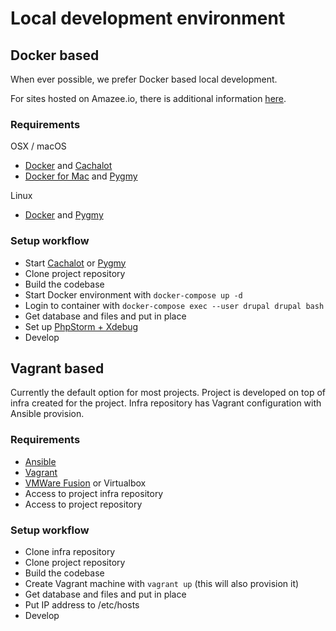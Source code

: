 # Local development environment

## Docker based

When ever possible, we prefer Docker based local development.

For sites hosted on Amazee.io, there is additional information [here](https://docs.amazee.io/).

### Requirements

OSX / macOS

- [Docker](docker.md) and [Cachalot](cachalot.md)
- [Docker for Mac](docker_for_mac.md) and [Pygmy](pygmy.md)

Linux

- [Docker](docker.md) and [Pygmy](pygmy.md)

### Setup workflow

- Start [Cachalot](cachalot.md) or [Pygmy](pygmy.md)
- Clone project repository
- Build the codebase
- Start Docker environment with `docker-compose up -d`
- Login to container with `docker-compose exec --user drupal drupal bash`
- Get database and files and put in place
- Set up [PhpStorm + Xdebug](xdebug_amazee.md)
- Develop

## Vagrant based

Currently the default option for most projects. Project is developed on top of infra created for the project. Infra
repository has Vagrant configuration with Ansible provision.

### Requirements

- [Ansible](ansible.md)
- [Vagrant](vagrant.md)
- [VMWare Fusion](vmware_fusion.md) or Virtualbox
- Access to project infra repository
- Access to project repository

### Setup workflow

- Clone infra repository
- Clone project repository
- Build the codebase
- Create Vagrant machine with `vagrant up` (this will also provision it)
- Get database and files and put in place
- Put IP address to /etc/hosts
- Develop
